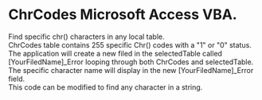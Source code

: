 # ChrCodes Microsoft Access VBA.  
Find specific chr() characters in any local table.  
ChrCodes table contains 255 specific Chr() codes with a "1" or "0" status.  
The application will create a new filed in the selectedTable called [YourFiledName]_Error looping through both ChrCodes and selectedTable.  
The specific character name will display in the new [YourFiledName]_Error field.  
This code can be modified to find any character in a string. 
